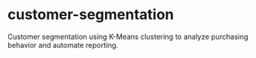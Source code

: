 # customer-segmentation
Customer segmentation using K-Means clustering to analyze purchasing behavior and automate reporting.
